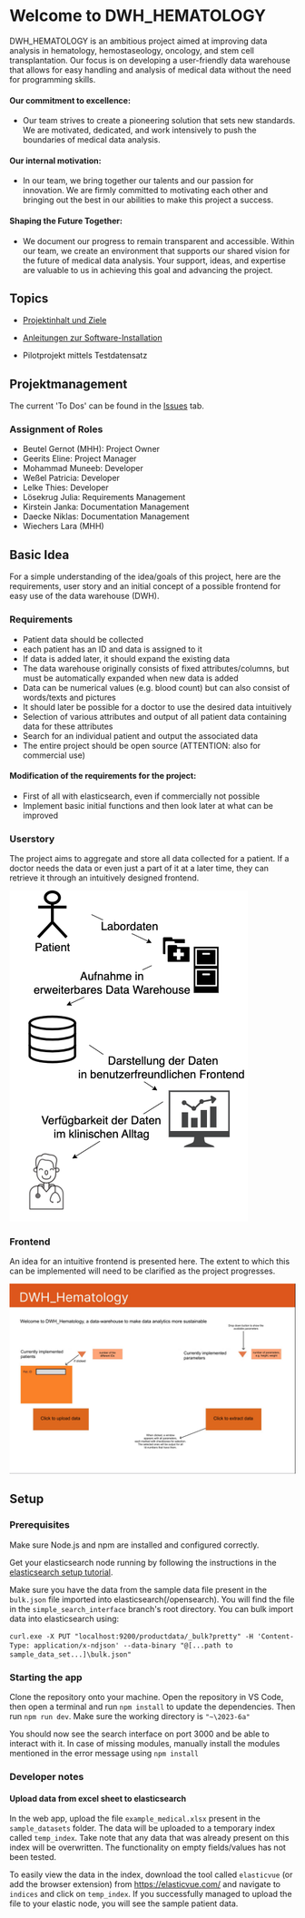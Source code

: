 # Welcome to DWH_HEMATOLOGY

DWH_HEMATOLOGY is an ambitious project aimed at improving data analysis in hematology, hemostaseology, oncology, and stem cell transplantation. Our focus is on developing a user-friendly data warehouse that allows for easy handling and analysis of medical data without the need for programming skills.

#### Our commitment to excellence:

 - Our team strives to create a pioneering solution that sets new standards. We are motivated, dedicated, and work intensively to push the boundaries of medical data analysis.

#### Our internal motivation:

 - In our team, we bring together our talents and our passion for innovation. We are firmly committed to motivating each other and bringing out the best in our abilities to make this project a success.

#### Shaping the Future Together:

 - We document our progress to remain transparent and accessible. Within our team, we create an environment that supports our shared vision for the future of medical data analysis. Your support, ideas, and expertise are valuable to us in achieving this goal and advancing the project.





## Topics


* [Projektinhalt und Ziele](https://github.com/health-io/2023-6a/tree/5157ee6f25184b2d91f290500488a6b2ca0390eb/docs/Projektinhalt_und_Ziele)

* [Anleitungen zur Software-Installation](https://github.com/health-io/2023-6a/tree/9c79a6af5a9fabc4aaf10ef3a0c54d7f1fd62d57/docs/software_installation)
  
* Pilotprojekt mittels Testdatensatz





## Projektmanagement

The current 'To Dos' can be found in the [Issues](https://github.com/health-io/2023-6a/issues) tab.
 


### Assignment of Roles
* Beutel Gernot (MHH): Project Owner
* Geerits Eline: Project Manager
* Mohammad Muneeb: Developer
* Weßel Patricia: Developer
* Lelke Thies: Developer
* Lösekrug Julia: Requirements Management
* Kirstein Janka: Documentation Management
* Daecke Niklas: Documentation Management
* Wiechers Lara (MHH)


## Basic Idea

For a simple understanding of the idea/goals of this project, here are the requirements, user story and an initial concept of a possible frontend for easy use of the data warehouse (DWH).

### Requirements

- Patient data should be collected
- each patient has an ID and data is assigned to it
- If data is added later, it should expand the existing data
- The data warehouse originally consists of fixed attributes/columns, but must be automatically expanded when new data is added 
- Data can be numerical values (e.g. blood count) but can also consist of words/texts and pictures
- It should later be possible for a doctor to use the desired data intuitively 
- Selection of various attributes and output of all patient data containing data for these attributes
- Search for an individual patient and output the associated data 
- The entire project should be open source (ATTENTION: also for commercial use)


#### Modification of the requirements for the project: 
- First of all with elasticsearch, even if commercially not possible 
- Implement basic initial functions and then look later at what can be improved

### Userstory

The project aims to aggregate and store all data collected for a patient. If a doctor needs the data or even just a part of it at a later time, they can retrieve it through an intuitively designed frontend.

![alt text](docs/user-story.png)

### Frontend

An idea for an intuitive frontend is presented here. The extent to which this can be implemented will need to be clarified as the project progresses.

![alt text](docs/erster-entwurf-frontend_englisch.jpg)

## Setup

### Prerequisites

Make sure Node.js and npm are installed and configured correctly. 

Get your elasticsearch node running by following the instructions in the [elasticsearch setup tutorial](https://github.com/health-io/2023-6a/blob/f4e09bb266f90e8198dc85516c62dc5e8b1930d1/docs/software_installation/elasticsearch/es_kib_installation_for_dummies.md). 

Make sure you have the data from the sample data file present in the ```bulk.json``` file imported into elasticsearch(/opensearch). You will find the file in the ```simple_search_interface``` branch's root directory. You can bulk import data into elasticsearch using: 

```
curl.exe -X PUT "localhost:9200/productdata/_bulk?pretty" -H 'Content-Type: application/x-ndjson' --data-binary "@[...path to sample_data_set...]\bulk.json"
```
### Starting the app

Clone the repository onto your machine. Open the repository in VS Code, then open a terminal and run ```npm install``` to update the dependencies. Then run ```npm run dev```. Make sure the working directory is ```"~\2023-6a"```

You should now see the search interface on port 3000 and be able to interact with it. In case of missing modules, manually install the modules mentioned in the error message using ```npm install```

### Developer notes

#### Upload data from excel sheet to elasticsearch

In the web app, upload the file ```example_medical.xlsx``` present in the ```sample_datasets``` folder. The data will be uploaded to a temporary index called ```temp_index```. Take note that any data that was already present on this index will be overwritten. The functionality on empty fields/values has not been tested.

To easily view the data in the index, download the tool called ```elasticvue``` (or add the browser extension) from https://elasticvue.com/ and navigate to ```indices``` and click on ```temp_index```. If you successfully managed to upload the file to your elastic node, you will see the sample patient data.
